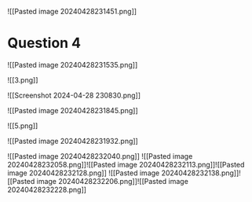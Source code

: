 ![[Pasted image 20240428231451.png]]

# Question 4 
![[Pasted image 20240428231535.png]]

![[3.png]]

![[Screenshot 2024-04-28 230830.png]]

![[Pasted image 20240428231845.png]]

![[5.png]]

![[Pasted image 20240428231932.png]]

![[Pasted image 20240428232040.png]]
![[Pasted image 20240428232058.png]]![[Pasted image 20240428232113.png]]![[Pasted image 20240428232128.png]]
![[Pasted image 20240428232138.png]]![[Pasted image 20240428232206.png]]![[Pasted image 20240428232228.png]]